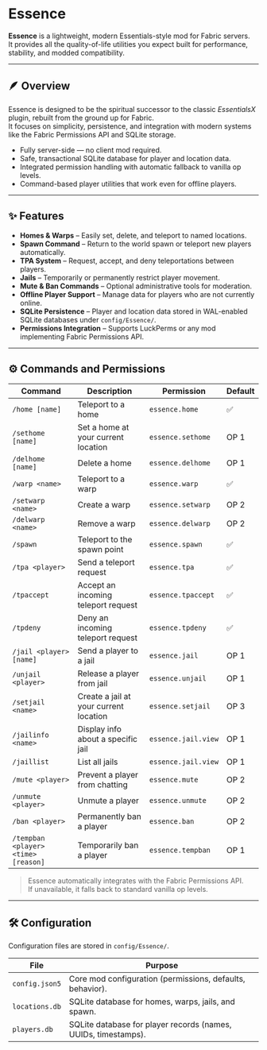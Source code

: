 # Essence

**Essence** is a lightweight, modern Essentials-style mod for Fabric servers.  
It provides all the quality-of-life utilities you expect built for performance, stability, and modded compatibility.

---

## 🪶 Overview

Essence is designed to be the spiritual successor to the classic *EssentialsX* plugin, rebuilt from the ground up for Fabric.  
It focuses on simplicity, persistence, and integration with modern systems like the Fabric Permissions API and SQLite storage.

- Fully server-side — no client mod required.  
- Safe, transactional SQLite database for player and location data.  
- Integrated permission handling with automatic fallback to vanilla op levels.  
- Command-based player utilities that work even for offline players.

---

## ✨ Features

- **Homes & Warps** – Easily set, delete, and teleport to named locations.
- **Spawn Command** – Return to the world spawn or teleport new players automatically.
- **TPA System** – Request, accept, and deny teleportations between players.
- **Jails** – Temporarily or permanently restrict player movement.
- **Mute & Ban Commands** – Optional administrative tools for moderation.
- **Offline Player Support** – Manage data for players who are not currently online.
- **SQLite Persistence** – Player and location data stored in WAL-enabled SQLite databases under `config/Essence/`.
- **Permissions Integration** – Supports LuckPerms or any mod implementing Fabric Permissions API.

---

## ⚙️ Commands and Permissions

| Command | Description | Permission | Default |
|----------|--------------|-------------|----------|
| `/home [name]` | Teleport to a home | `essence.home` | ✅ |
| `/sethome [name]` | Set a home at your current location | `essence.sethome` | OP 1 |
| `/delhome [name]` | Delete a home | `essence.delhome` | OP 1 |
| `/warp <name>` | Teleport to a warp | `essence.warp` | ✅ |
| `/setwarp <name>` | Create a warp | `essence.setwarp` | OP 2 |
| `/delwarp <name>` | Remove a warp | `essence.delwarp` | OP 2 |
| `/spawn` | Teleport to the spawn point | `essence.spawn` | ✅ |
| `/tpa <player>` | Send a teleport request | `essence.tpa` | ✅ |
| `/tpaccept` | Accept an incoming teleport request | `essence.tpaccept` | ✅ |
| `/tpdeny` | Deny an incoming teleport request | `essence.tpdeny` | ✅ |
| `/jail <player> [name]` | Send a player to a jail | `essence.jail` | OP 1 |
| `/unjail <player>` | Release a player from jail | `essence.unjail` | OP 1 |
| `/setjail <name>` | Create a jail at your current location | `essence.setjail` | OP 3 |
| `/jailinfo <name>` | Display info about a specific jail | `essence.jail.view` | OP 1 |
| `/jaillist` | List all jails | `essence.jail.view` | OP 1 |
| `/mute <player>` | Prevent a player from chatting | `essence.mute` | OP 2 |
| `/unmute <player>` | Unmute a player | `essence.unmute` | OP 2 |
| `/ban <player>` | Permanently ban a player | `essence.ban` | OP 2 |
| `/tempban <player> <time> [reason]` | Temporarily ban a player | `essence.tempban` | OP 1 |

> Essence automatically integrates with the Fabric Permissions API.  
> If unavailable, it falls back to standard vanilla op levels.

---

## 🛠️ Configuration

Configuration files are stored in `config/Essence/`.

| File | Purpose |
|------|----------|
| `config.json5` | Core mod configuration (permissions, defaults, behavior). |
| `locations.db` | SQLite database for homes, warps, jails, and spawn. |
| `players.db` | SQLite database for player records (names, UUIDs, timestamps). |
